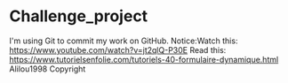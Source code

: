 # Challenge_project
I'm using Git to commit my work on GitHub.
Notice:Watch this: https://www.youtube.com/watch?v=jt2qlQ-P30E
Read this: https://www.tutorielsenfolie.com/tutoriels-40-formulaire-dynamique.html
Alilou1998 Copyright
